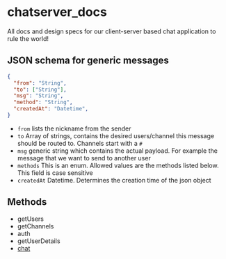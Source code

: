 # chatserver_docs
All docs and design specs for our client-server based chat application to rule the world!

## JSON schema for generic messages

```json
{
  "from": "String",
  "to": ["String"],
  "msg": "String",
  "method": "String",
  "createdAt": "Datetime",
}
```

* `from` lists the nickname from the sender
* `to` Array of strings, contains the desired users/channel this message should be routed to. Channels start with a `#`
* `msg` generic string which contains the actual payload. For example the message that we want to send to another user
* `methods` This is an enum. Allowed values are the methods listed below. This field is case sensitive
* `createdAt` Datetime. Determines the creation time of the json object

## Methods

* getUsers
* getChannels
* auth
* getUserDetails
* [chat](chat.md)
